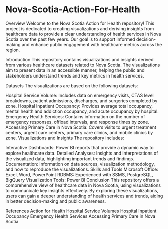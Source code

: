 # Nova-Scotia-Action-For-Health
Overview
Welcome to the Nova Scotia Action for Health repository! This project is dedicated to creating visualizations and deriving insights from healthcare data to provide a clear understanding of health services in Nova Scotia over the past few years. Our goal is to support informed decision-making and enhance public engagement with healthcare metrics across the region.

Introduction
This repository contains visualizations and insights derived from various healthcare datasets related to Nova Scotia. The visualizations aim to present data in an accessible manner, helping the public and stakeholders understand trends and key metrics in health services.

Datasets
The visualizations are based on the following datasets:

Hospital Service Volume: Includes data on emergency visits, CTAS level breakdowns, patient admissions, discharges, and surgeries completed by zone.
Hospital Inpatient Occupancy: Provides average total occupancy, mental health and addiction occupancy, and acute occupancy by hospital.
Emergency Health Services: Contains information on the number of emergency responses, offload intervals, and response times by zone.
Accessing Primary Care in Nova Scotia: Covers visits to urgent treatment centers, urgent care centers, primary care clinics, and mobile clinics by zone.
Visualizations and Insights
The repository includes:

Interactive Dashboards: Power BI reports that provide a dynamic way to explore healthcare data.
Detailed Analyses: Insights and interpretations of the visualized data, highlighting important trends and findings.
Documentation: Information on data sources, visualization methodology, and how to reproduce the visualizations.
Skills and Tools
Microsoft Office: Excel, Word, PowerPoint
RDBMS: Experienced with SSMS, PostgreSQL, BigQuery
Visualization Tools: Power BI
Conclusion
This repository offers a comprehensive view of healthcare data in Nova Scotia, using visualizations to communicate key insights effectively. By exploring these visualizations, users can gain a deeper understanding of health services and trends, aiding in better decision-making and public awareness.

References
Action for Health
Hospital Service Volumes
Hospital Inpatient Occupancy
Emergency Health Services
Accessing Primary Care in Nova Scotia
